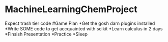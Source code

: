# MachineLearningChemProject
Expect trash tier code
#Game Plan
*Get the gosh darn plugins installed
*Write SOME code to get accquainted with scikit
*Learn calculus in 2 days
*Finsish Presentation 
*Practice
*Sleep
